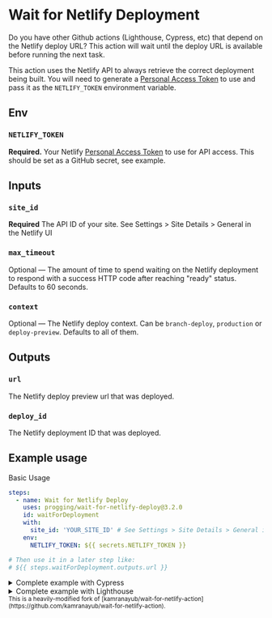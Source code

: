 # Wait for Netlify Deployment

Do you have other Github actions (Lighthouse, Cypress, etc) that depend on the Netlify deploy URL? This action will wait until the deploy URL is available before running the next task.

This action uses the Netlify API to always retrieve the correct deployment being built. You will need to generate a [Personal Access Token](https://app.netlify.com/user/applications/personal) to use and pass it as the `NETLIFY_TOKEN` environment variable.

## Env

### `NETLIFY_TOKEN`

**Required.** Your Netlify [Personal Access Token](https://app.netlify.com/user/applications/personal) to use for API access. This should be set as a GitHub secret, see example.

## Inputs

### `site_id`

**Required** The API ID of your site. See Settings > Site Details > General in the Netlify UI

### `max_timeout`

Optional — The amount of time to spend waiting on the Netlify deployment to respond with a success HTTP code after reaching "ready" status. Defaults to 60 seconds.

### `context`

Optional — The Netlify deploy context. Can be `branch-deploy`, `production` or `deploy-preview`. Defaults to all of them.

## Outputs

### `url`

The Netlify deploy preview url that was deployed.

### `deploy_id`

The Netlify deployment ID that was deployed.

## Example usage

Basic Usage

```yaml
steps:
  - name: Wait for Netlify Deploy
    uses: progging/wait-for-netlify-deploy@3.2.0
    id: waitForDeployment
    with:
      site_id: 'YOUR_SITE_ID' # See Settings > Site Details > General in the Netlify UI
    env:
      NETLIFY_TOKEN: ${{ secrets.NETLIFY_TOKEN }}

# Then use it in a later step like:
# ${{ steps.waitForDeployment.outputs.url }}
```

<details>
<summary>Complete example with Cypress</summary>
<br />

```yaml
name: Cypress
on: pull_request
jobs:
  integration:
    runs-on: ubuntu-latest

    jobs:
    cypress:
      runs-on: ubuntu-latest
      steps:
        - uses: actions/checkout@v2

        - name: Install modules
          run: npm ci

        - name: Wait for Netlify
          uses: probablyup/wait-for-netlify-action@3.2.0
          id: waitForDeployment
          with:
            site_id: '[your site ID here]'
          env:
            NETLIFY_TOKEN: ${{ secrets.NETLIFY_TOKEN }}

        - name: Run Cypress
          uses: cypress-io/github-action@v2
          with:
            record: true
            config: baseUrl=${{ steps.waitForDeployment.outputs.url }}
          env:
            # pass the Dashboard record key as an environment variable
            CYPRESS_RECORD_KEY: ${{ secrets.CYPRESS_RECORD_KEY }}
            # this is automatically set by GitHub
            GITHUB_TOKEN: ${{ secrets.GITHUB_TOKEN }}
```

</details>

<details>
<summary>Complete example with Lighthouse</summary>
<br />

```yaml
name: Lighthouse

on: pull_request

jobs:
  build:
    runs-on: ubuntu-latest

    steps:
      - uses: actions/checkout@v1
      - name: Use Node.js
        uses: actions/setup-node@v1
        with:
          node-version: 16
      - name: Install
        run: |
          npm ci
      - name: Build
        run: |
          npm run build
      - name: Waiting for 200 from Netlify
        uses: probablyup/wait-for-netlify-action@3.2.0
        id: waitForNetlifyDeploy
        with:
          site_id: 'YOUR_SITE_ID' # See Settings > Site Details > General in the Netlify UI
        env:
          NETLIFY_TOKEN: ${{ secrets.NETLIFY_TOKEN }}
      - name: Lighthouse CI
        run: |
          npm install -g @lhci/cli@0.3.x
          lhci autorun --upload.target=temporary-public-storage --collect.url=${{ steps.waitForNetlifyDeploy.outputs.url }} || echo "LHCI failed!"
        env:
          LHCI_GITHUB_APP_TOKEN: ${{ secrets.LHCI_GITHUB_APP_TOKEN }}
```

</details>

<small>
This is a heavily-modified fork of [kamranayub/wait-for-netlify-action](https://github.com/kamranayub/wait-for-netlify-action).
</small>
